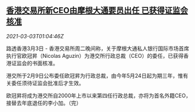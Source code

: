 <!--1614734594000-->
[香港交易所新CEO由摩根大通要员出任 已获得证监会核准](https://cn.reuters.com/article/hkex-ceo-0303-wedn-idCNKCS2AV03A)
------

<div><i>2021-03-03T01:04:46Z</i></div><p>路透香港3月3日 - 香港交易所周二晚间称，关于摩根大通私人银行国际市场首席执行官欧冠昇（Nicolas Aguzin）为港交所行政总裁（CEO）的委任，已获得香港证监会的书面核准。</p><p>港交所于2月9日公布委任欧冠昇为行政总裁，由今年5月24日起为期三年，惟有关委任须待证监会批准后才生效。</p><p>欧冠昇将成为港交所自2000年上市以来第四任行政总裁，亦将为首名外籍CEO，接替去年底退任的李小加。（完）</p>
